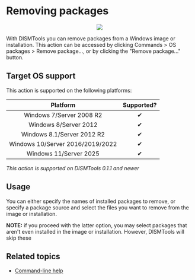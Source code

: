 # Removing packages

<p align="center">
	<img src="../../../res/img_tasks/packages/remove_package.png" />
</p>

With DISMTools you can remove packages from a Windows image or installation. This action can be accessed by clicking Commands > OS packages > Remove package..., or by clicking the "Remove package..." button.

## Target OS support

This action is supported on the following platforms:

| Platform | Supported? |
|:--:|:--:|
| Windows 7/Server 2008 R2 | ✔ |
| Windows 8/Server 2012 | ✔ |
| Windows 8.1/Server 2012 R2 | ✔ |
| Windows 10/Server 2016/2019/2022 | ✔ |
| Windows 11/Server 2025 | ✔ |

<i>This action is supported on DISMTools 0.1.1 and newer</i>

## Usage

You can either specify the names of installed packages to remove, or specify a package source and select the files you want to remove from the image or installation.

**NOTE:** if you proceed with the latter option, you may select packages that aren't even installed in the image or installation. However, DISMTools will skip these

## Related topics

- [Command-line help](https://example.com)